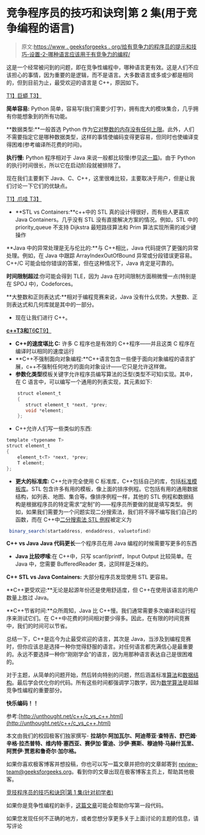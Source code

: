 # 竞争程序员的技巧和诀窍|第 2 集(用于竞争编程的语言)

> 原文:[https://www . geeksforgeeks . org/给有竞争力的程序员的提示和技巧-设置-2-哪种语言应该用于有竞争力的编程/](https://www.geeksforgeeks.org/tips-and-tricks-for-competitive-programmers-set-2-which-language-should-be-used-for-competitive-programming/)

这是一个经常被问到的问题，即在竞争性编程中，哪种语言更有效。这是人们不应该担心的事情，因为重要的是逻辑，而不是语言。大多数语言或多或少都是相同的，但到目前为止，最受欢迎的语言是 C++，原因如下。

[T1】巨蟒 T3】](https://www.geeksforgeeks.org/python/)

**简单容易:** Python 简单，容易写(我们需要少打字)，拥有庞大的模块集合，几乎拥有你能想象到的所有功能。

**数据类型:**一般首选 Python 作为[它对整数的内存没有任何上限](https://www.geeksforgeeks.org/what-is-maximum-possible-value-of-an-integer-in-python/)。此外，人们不需要指定它是哪种数据类型，这样的事情使编码变得更容易，但同时也使编译变得困难(参考编译所花费的时间)。

**执行慢:** Python 程序相对于 Java 来说一般都比较慢(参见[这一篇](https://www.python.org/doc/essays/comparisons/))。由于 Python 的执行时间很长，所以它在启动阶段就被排除了。

现在我们主要剩下 Java、C、C++，这里很难比较，主要取决于用户，但是让我们讨论一下它们的优缺点。

[T1】爪哇 T3】](https://www.geeksforgeeks.org/java/)

*   **STL vs Containers:**c++中的 STL 真的设计得很好，而有些人更喜欢 Java Containers。几乎没有 STL 没有直接解决方案的情况。例如，STL 中的 priority_queue 不支持 Dijkstra 最短路径算法和 Prim 算法实现所需的减少键操作

**Java 中的异常处理是无与伦比的:**与 C++相比，Java 代码提供了更强的异常处理。例如，在 Java 中跟踪 ArrayIndexOutOfBound 异常或分段错误更容易。C++/C 可能会给你错误的答案，但在这种情况下，Java 肯定是可靠的。

**时间限制超过**:你可能会得到 TLE，因为 Java 在时间限制方面稍微慢一点(特别是在 SPOJ 中)，Codeforces。

**大整数和正则表达式:**相对于编程竞赛来说，Java 没有什么优势。大整数、正则表达式和几何库就是其中的一部分。

*   现在让我们进行 C++。

[**c++**T3**和**T6**C**T9】](https://www.geeksforgeeks.org/c-plus-plus/)

*   **C++的速度堪比 C:** 许多 C 程序也是有效的 C++程序——并且这类 C 程序在编译时以相同的速度运行
*   **C++不强制面向对象编程:**C++语言包含一些便于面向对象编程的语言扩展，c++不强制任何地方的面向对象设计——它只是允许这样做。
*   **参数化类型**模板关键字允许程序员编写算法的泛型(类型不可知)实现。其中，在 C 语言中，可以编写一个通用的列表实现，其元素如下:

```java
    struct element_t 
    {
       struct element_t *next, *prev;
       void *element;
    };
```

*   C++允许人们写一些类似的东西:

```java
template <typename T>
struct element_t 
{
    element_t<T> *next, *prev;
    T element;
};
```

*   **更大的标准库:** C++允许完全使用 C 标准库，C++包括自己的库，包括[标准模板库](http://geeksquiz.com/the-c-standard-template-library-stl/)。STL 包含许多有用的模板，像上面的排序例程。它包括有用的通用数据结构，如列表、地图、集合等。像排序例程一样，其他的 STL 例程和数据结构是根据程序员的特定需求“定制”的——程序员所要做的就是填写类型。
    例如，如果我们需要为一个问题实现二分搜索法，我们将不得不编写我们自己的函数，而在 C++中[二分搜索法 STL 例程](http://geeksquiz.com/binary-search-algorithms-the-c-standard-template-library-stl/)被定义为

```java
 binary_search(startaddress, endaddress, valuetofind)
```

**C++ vs Java**
**Java 代码更长**一个程序员在用 Java 编程的时候需要写更多的东西

*   **Java 比较啰嗦**:在 C++中，只写 scanf/printf，Input Output 比较简单。在 Java 中，您需要 BufferedReader 类，这同样是乏味的。

**C++ STL vs Java Containers:** 大部分程序员发现使用 STL 更容易。

**C++更受欢迎:**无论是起源年份还是使用舒适度，但 C++在使用该语言的用户数量上胜过 Java。

**C++节省时间:**众所周知，Java 比 C++慢。我们通常需要多次编译和运行程序来测试它们。在 C++中花费的时间相对要少得多。因此，在有限的时间竞赛中，我们的时间可以节省。

总结一下，C++是迄今为止最受欢迎的语言，其次是 Java，当涉及到编程竞赛时，但你应该总是选择一种你觉得舒服的语言。对任何语言都充满信心是最重要的。永远不要选择一种你“刚刚学会”的语言，因为用那种语言表达自己是很困难的。

对于主题，从简单的问题开始，然后转向特别的问题，然后涵盖标准[算法](https://www.geeksforgeeks.org/fundamentals-of-algorithms/)和[数据结构](https://www.geeksforgeeks.org/data-structures/)。最后学会优化你的代码。所有这些时间都强调学习数学，因为[数学算法](https://www.geeksforgeeks.org/fundamentals-of-algorithms/#MathematicalAlgorithms)是超越竞争性编程的重要部分。

**快乐编码！！**

参考:[http://unthought.net/c++/c_vs_c++.html](http://unthought.net/c++/c_vs_c++.html)

本文由我们的校园极客们独家撰写- **拉胡尔·阿加瓦尔、阿迪蒂亚·查特吉、舒巴姆·辛格·拉杰普特、维内特·塞西亚、赛伊加·雷迪、沙伊·赛斯、穆迪特·马赫什瓦里、阿贾伊·贾恩和鲁奇尔·加尔格。**

如果你喜欢极客博客并想投稿，你也可以写一篇文章并把你的文章邮寄到 review-team@geeksforgeeks.org。看到你的文章出现在极客博客主页上，帮助其他极客。

[竞技程序员的技巧和诀窍|第 1 集(针对初学者)](https://www.geeksforgeeks.org/tips-and-tricks-for-competitive-programmers-set-1-for-beginners/)

如果你是竞争性编程的新手，[这篇文章](https://www.geeksforgeeks.org/how-to-begin-with-competitive-programming/)可能会帮助你写第一段代码。

如果您发现任何不正确的地方，或者您想分享更多关于上面讨论的主题的信息，请写评论